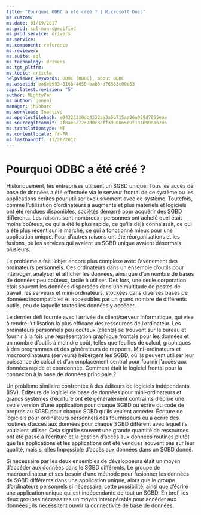 ```yaml
---
title: "Pourquoi ODBC a été créé ? | Microsoft Docs"
ms.custom: 
ms.date: 01/19/2017
ms.prod: sql-non-specified
ms.prod_service: drivers
ms.service: 
ms.component: reference
ms.reviewer: 
ms.suite: sql
ms.technology: drivers
ms.tgt_pltfrm: 
ms.topic: article
helpviewer_keywords: ODBC [ODBC], about ODBC
ms.assetid: ba6eb993-316b-4650-bab8-d76583c00e53
caps.latest.revision: "5"
author: MightyPen
ms.author: genemi
manager: jhubbard
ms.workload: Inactive
ms.openlocfilehash: e94325210db4232ae3a5b715aa26a059d7895eae
ms.sourcegitcommit: 7f8aebc72e7d0c8cff3990865c9f1316996a67d5
ms.translationtype: MT
ms.contentlocale: fr-FR
ms.lasthandoff: 11/20/2017
---
```

# <a name="why-was-odbc-created"></a>Pourquoi ODBC a été créé ?
Historiquement, les entreprises utilisent un SGBD unique. Tous les accès de base de données a été effectuée via le serveur frontal de ce système ou les applications écrites pour utiliser exclusivement avec ce système. Toutefois, comme l’utilisation d’ordinateurs a augmenté et plus matériels et logiciels ont été rendues disponibles, sociétés démarré pour acquérir des SGBD différents. Les raisons sont nombreux : personnes ont acheté quel était moins coûteux, ce qui a été le plus rapide, ce qu’ils déjà connaissait, ce qui a été plus récent sur le marché, ce qui a fonctionné mieux pour une application unique. Pour d’autres raisons ont été réorganisations et les fusions, où les services qui avaient un SGBD unique avaient désormais plusieurs.  
  
 Le problème a fait l’objet encore plus complexe avec l’avènement des ordinateurs personnels. Ces ordinateurs dans un ensemble d’outils pour interroger, analyser et afficher les données, ainsi que d’un nombre de bases de données peu coûteux, facile à utiliser. Dès lors, une seule corporation était souvent les données dispersées dans une multitude de postes de travail, les serveurs et mini-ordinateurs, stockées dans diverses bases de données incompatibles et accessibles par un grand nombre de différents outils, peu de laquelle toutes les données y accéder.  
  
 Le dernier défi fournie avec l’arrivée de client/serveur informatique, qui vise à rendre l’utilisation la plus efficace des ressources de l’ordinateur. Les ordinateurs personnels peu coûteux (clients) se trouvent sur le bureau et fournir à la fois une représentation graphique frontale pour les données et un nombre d’outils à moindre coût, telles que feuilles de calcul, graphiques à des programmes et des générateurs de rapports. Mini-ordinateurs et macroordinateurs (serveurs) hébergent les SGBD, où ils peuvent utiliser leur puissance de calcul et d’un emplacement central pour fournir l’accès aux données rapide et coordonnée. Comment était le logiciel frontal pour la connexion à la base de données principale ?  
  
 Un problème similaire confrontée à des éditeurs de logiciels indépendants (ISV). Éditeurs de logiciel de base de données pour mini-ordinateurs et grands systèmes d’écriture ont été généralement contraints d’écrire une seule version d’une application pour chaque SGBD ou écrire du code de propres au SGBD pour chaque SGBD qu’ils veulent accéder. Écriture de logiciels pour ordinateurs personnels des fournisseurs eu à écrire des routines d’accès aux données pour chaque SGBD différent avec lequel ils voulaient utiliser. Cela signifie souvent une grande quantité de ressources ont été passé à l’écriture et la gestion d’accès aux données routines plutôt que les applications et les applications ont été vendues souvent pas sur leur qualité, mais si elles Impossible d’accès aux données dans un SGBD donné.  
  
 Si nécessaire par les deux ensembles de développeurs était un moyen d’accéder aux données dans le SGBD différents. Le groupe de macroordinateur et ses besoin d’une méthode pour fusionner les données de SGBD différents dans une application unique, alors que le groupe d’ordinateurs personnels si nécessaire, cette possibilité, ainsi que d’écrire une application unique qui est indépendante de tout un SGBD. En bref, les deux groupes nécessaires un moyen interopérable pour accéder aux données ; ils nécessitent ouvrir la connectivité de base de données.

